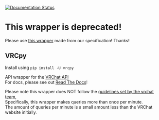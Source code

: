 [![Documentation Status](https://readthedocs.org/projects/vrcpy/badge/?version=latest)](https://vrcpy.readthedocs.io/en/latest/?badge=latest) 

# This wrapper is deprecated!

Please use [this wrapper](https://github.com/vrchatapi/vrchatapi-python) made from our specification! Thanks!

## VRCpy

Install using `pip install -U vrcpy`

API wrapper for the [VRChat API](https://vrchatapi.github.io)  
For docs, please see out [Read The Docs](https://vrcpy.readthedocs.io/en/latest/?)!

Please note this wrapper does NOT follow the [guidelines set by the vrchat team,](https://vrchatapi.github.io/#/?id=disclaimer)  
Specifically, this wrapper makes queries more than once per minute.  
The amount of queries per minute is a small amount less than the VRChat website initially.  
